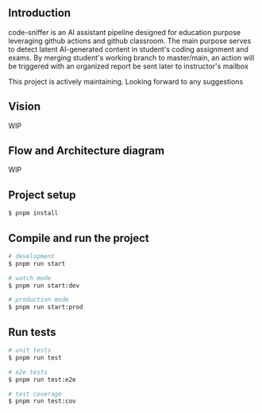 ## Introduction

code-sniffer is an AI assistant pipeline designed for education purpose leveraging github actions and github classroom. The main purpose serves to detect latent AI-generated content in student's coding assignment and exams. By merging student's working branch to master/main, an action will be triggered with an organized report be sent later to instructor's mailbox

This project is actively maintaining. Looking forward to any suggestions

## Vision

WIP

## Flow and Architecture diagram

 WIP
 
## Project setup

```bash
$ pnpm install
```

## Compile and run the project

```bash
# development
$ pnpm run start

# watch mode
$ pnpm run start:dev

# production mode
$ pnpm run start:prod
```

## Run tests

```bash
# unit tests
$ pnpm run test

# e2e tests
$ pnpm run test:e2e

# test coverage
$ pnpm run test:cov
```